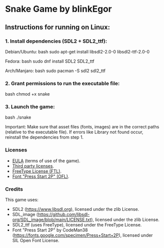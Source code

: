 # Snake Game by blinkEgor

## Instructions for running on Linux:

### 1. Install dependencies (SDL2 + SDL2_ttf):
Debian/Ubuntu:
bash
    sudo apt-get install libsdl2-2.0-0 libsdl2-ttf-2.0-0  

Fedora:
bash
    sudo dnf install SDL2 SDL2_ttf  

Arch/Manjaro:
bash
    sudo pacman -S sdl2 sdl2_ttf  

### 2. Grant permissions to run the executable file:
bash
    chmod +x snake  

### 3. Launch the game:
bash
    ./snake  

Important:
    Make sure that asset files (fonts, images) are in the correct paths (relative to the executable file).
    If errors like Library not found occur, reinstall the dependencies from step 1.

### Licenses

- [EULA](EULA.txt) (terms of use of the game).  
- [Third party licenses](LICENSES.txt).  
- [FreeType License (FTL)](FTL.TXT).  
- [Font "Press Start 2P" (OFL)](OFL.txt).  

### Credits

This game uses:
- SDL2 (https://www.libsdl.org), licensed under the zlib License.
- SDL_image (https://github.com/libsdl-org/SDL_image/blob/main/LICENSE.txt), licensed under the zlib License.
- SDL2_ttf (uses FreeType), licensed under the FreeType License.
- Font "Press Start 2P" by CodeMan38 (https://fonts.google.com/specimen/Press+Start+2P), licensed under SIL Open Font License.